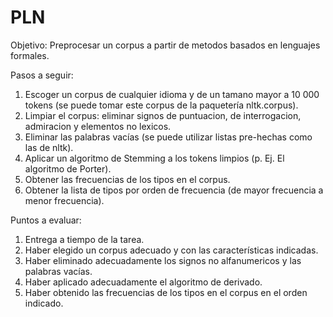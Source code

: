 # PLN
Objetivo: Preprocesar un corpus a partir de metodos basados en lenguajes formales.

Pasos a seguir:
1. Escoger un corpus de cualquier idioma y de un tamano mayor a 10 000 tokens (se puede tomar este corpus de la paquetería nltk.corpus).
2. Limpiar el corpus: eliminar signos de puntuacion, de interrogacion, admiracion y elementos no lexicos.
3. Eliminar las palabras vacías (se puede utilizar listas pre-hechas como las de nltk).
4. Aplicar un algoritmo de Stemming a los tokens limpios (p. Ej. El algoritmo de Porter).
5. Obtener las frecuencias de los tipos en el corpus.
6. Obtener la lista de tipos por orden de frecuencia (de mayor frecuencia a menor frecuencia).

Puntos a evaluar:
1. Entrega a tiempo de la tarea.
2. Haber elegido un corpus adecuado y con las características indicadas.
3. Haber eliminado adecuadamente los signos no alfanumericos y las palabras vacías.
4. Haber aplicado adecuadamente el algoritmo de derivado.
5. Haber obtenido las frecuencias de los tipos en el corpus en el orden indicado.
